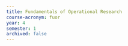 ```yaml
---
title: Fundamentals of Operational Research
course-acronym: fuor
year: 4
semester: 1
archived: false
---
```



